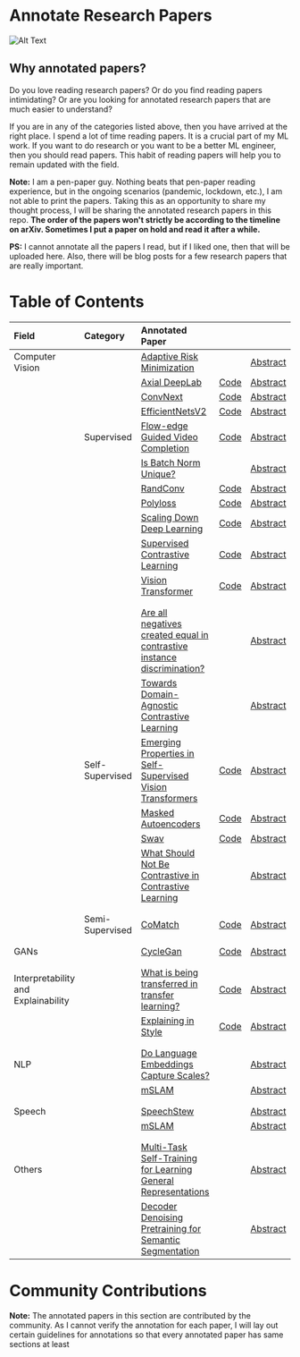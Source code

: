 # Annotate Research Papers

![Alt Text](static/papers.gif)


## Why annotated papers?

Do you love reading research papers? Or do you find reading papers intimidating? Or are you looking for annotated research papers that are much easier to understand?

If you are in any of the categories listed above, then you have arrived at the right place.  I spend a lot of time reading papers. It is a crucial part of my ML work. If you want to do research or you want to be a better ML engineer, then you should read papers. This habit of reading papers will help you to remain updated with the field. 
 
**Note:** I am a pen-paper guy. Nothing beats that pen-paper reading experience, but in the ongoing scenarios (pandemic, lockdown, etc.), I am not able to print the papers. Taking this as an opportunity to share my thought process, I will be sharing the annotated research papers in this repo. 
**The order of the papers won't strictly be according to the timeline on arXiv. Sometimes I put a paper on hold and read it after a while.**

**PS:** I cannot annotate all the papers I read, but if I liked one, then that will be uploaded here. Also, there will be blog posts for a few research papers that are really important.


# Table of Contents

| Field           | Category        | Annotated Paper                                                                                                                                |                                                                          |                                             |
|:----------------|:----------------|:--------------------------------------------------------------------------------------------------------------------------------------------------|:------------------------------------------------------------------------------|:--------------------------------------------------------|
| Computer Vision |                 | [Adaptive Risk Minimization](./meta-learning/adaptive_risk_minimization.pdf)                                                                      |                                                                               | [Abstract](https://openreview.net/forum?id=MA8eT-vUPvZ) |
|                 |                 | [Axial DeepLab](./segmentation/axial_deeplab.pdf)                                                                                                 | [Code](https://github.com/google-research/deeplab2)                           | [Abstract](https://arxiv.org/abs/2003.07853v2)          |
|                 |                 | [ConvNext](./supervised/convnexts.pdf)                                                                                                            | [Code](https://github.com/facebookresearch/ConvNeXt)                          | [Abstract](https://arxiv.org/abs/2201.03545v1)          |
|                 |                 | [EfficientNetsV2](./supervised/efficientnet_v2.pdf)                                                                                               | [Code](https://github.com/google/automl/tree/master/efficientnetv2)           | [Abstract](https://arxiv.org/abs/2104.00298v3)          |
|                 | Supervised      | [Flow-edge Guided Video Completion](./supervised/flowedge_guided_video_completion.pdf)                                                            | [Code](https://github.com/vt-vl-lab/FGVC)                                     | [Abstract](https://arxiv.org/abs/2009.01835v1)          |
|                 |                 | [Is Batch Norm Unique?](./supervised/is_batch_norm_unique.pdf)                                                                                    |                                                                               | [Abstract](https://arxiv.org/abs/2010.10687v1)|         |
|                 |                 | [RandConv](./supervised/rand_conv.pdf)                                                                                                            | [Code](https://github.com/wildphoton/RandConv)                                | [Abstract](https://arxiv.org/abs/2007.13003v3)          |
|                 |                 | [Polyloss](./supervised/polyloss.pdf)                                                                                                            | [Code](https://github.com/tensorflow/tpu/tree/master/models/official/)                                | [Abstract](https://arxiv.org/abs/2204.12511)          |
|                 |                 | [Scaling Down Deep Learning](./supervised/scaling_down_deeplearning.pdf)                                                                          | [Code](https://github.com/greydanus/mnist1d)                                  | [Abstract](https://arxiv.org/abs/2011.14439v3)          |
|                 |                 | [Supervised Contrastive Learning](./supervised/supervised_contrastive_learning.pdf)                                                               | [Code](https://github.com/google-research/google-research/tree/master/supcon) | [Abstract](https://arxiv.org/abs/2004.11362v5)          |
|                 |                 | [Vision Transformer](./supervised/an_image_is_worth_16x16_words_transformers_for_image_recognition_at_scale.pdf)                                  | [Code](https://github.com/google-research/vision_transformer)                 | [Abstract](https://arxiv.org/abs/2010.11929)            |
|                 |                 |                                                                                                                                                   |                                                                               |                                                         |
|                 |                 |                                                                                                                                                   |                                                                               |                                                         |
|                 |                 | [Are all negatives created equal in contrastive instance discrimination?](./self-supervised-learning/are_all_negatives_created_equal_for_CID.pdf) |                                                                               | [Abstract](https://arxiv.org/abs/2010.06682v2)          |
|                 |                 | [Towards Domain-Agnostic Contrastive Learning](./self-supervised-learning/domain_agnostic_contrastive_learning.pdf)                               |                                                                               | [Abstract](https://arxiv.org/abs/2011.04419v2)          |
|                 | Self-Supervised | [Emerging Properties in Self-Supervised Vision Transformers](self-supervised-learning/emerging_properties_in_self_supervised_vit.pdf)             | [Code](https://github.com/facebookresearch/dino)                              | [Abstract](https://arxiv.org/abs/2104.14294v2)          |
|                 |                 | [Masked Autoencoders ](./self-supervised-learning/masked_autoencoder.pdf)                                                                         | [Code](https://github.com/facebookresearch/mae)                               | [Abstract](https://arxiv.org/abs/2111.06377v2)          |
|                 |                 | [Swav](./self-supervised-learning/swav.pdf)                                                                                                       | [Code](https://github.com/facebookresearch/swav)                              | [Abstract](https://arxiv.org/abs/2006.09882v5)          |
|                 |                 | [What Should Not Be Contrastive in Contrastive Learning](./self-supervised-learning/what_should_not_be_contrastive_in_constrative_learning.pdf)   |                                                                               | [Abstract](https://arxiv.org/abs/2008.05659v2)          |
|                                     |                 |                                                                                                                                                   |                                                                               |                                                         |
|                                     |                 |                                                                                                                                                   |                                                                               |                                                         |
|                                     | Semi-Supervised | [CoMatch](./semi-supervised-learning/comatch.pdf)                                                                                                 | [Code](https://github.com/salesforce/CoMatch)                                 | [Abstract](https://arxiv.org/abs/2011.11183v2)          |
|                                     |                 |                                                                                                                                                   |                                                                               |                                                         |
|                                     |                 |                                                                                                                                                   |                                                                               |                                                         |
| GANs                                |                 | [CycleGan](./gans/cycle_gan.pdf)                                                                                                                  | [Code](https://keras.io/examples/generative/cyclegan/)                        | [Abstract](https://arxiv.org/abs/1703.10593v7)          |
|                                     |                 |                                                                                                                                                   |                                                                               |                                                         |
|                                     |                 |                                                                                                                                                   |                                                                               |                                                         |
| Interpretability and Explainability |                 | [What is being transferred in transfer learning?](./interpretability_and_explainability/what_is_being_transferred_in_transfer_learning.pdf)       | [Code](https://github.com/google-research/understanding-transfer-learning)    | [Abstract](https://arxiv.org/abs/2008.11687v2)          |
|                                     |                 | [Explaining in Style](./interpretability_and_explainability/explaining_in_style.pdf)                                                              | [Code](https://github.com/google/explaining-in-style)                         | [Abstract](https://arxiv.org/abs/2104.13369v2)          |
|                                     |                 |                                                                                                                                                   |                                                                               |                                                         |
|                                     |                 |                                                                                                                                                   |                                                                               |                                                         |
| NLP                                 |                 | [Do Language Embeddings Capture Scales?](./NLP/do_language_embeddings_capture_scales.pdf)                                                         |                                                                               | [Abstract](https://arxiv.org/abs/2010.05345v3)          |
|                                     |                 | [mSLAM](./NLP/mSLAM.pdf)                                                                                                                          |                                                                               | [Abstract](https://arxiv.org/abs/2202.01374)            |
|                                     |                 |                                                                                                                                                   |                                                                               |                                                         |
|                                     |                 |                                                                                                                                                   |                                                                               |                                                         |
| Speech                              |                 | [SpeechStew](./speech/speech_stew.pdf)                                                                                                            |                                                                               | [Abstract](https://arxiv.org/abs/2104.02133v3)          |
|                                     |                 | [mSLAM](./NLP/mSLAM.pdf)                                                                                                                          |                                                                               | [Abstract](https://arxiv.org/abs/2202.01374)            |
|                                     |                 |                                                                                                                                                   |                                                                               |                                                         |
|                                     |                 |                                                                                                                                                   |                                                                               |                                                         |
| Others                              |                 | [Multi-Task Self-Training for Learning General Representations](./multi-task-learning/multi_task_self_training.pdf)                               |                                                                               | [Abstract](https://arxiv.org/abs/2108.11353v1)          |
|                              |                 | [Decoder Denoising Pretraining for Semantic Segmentation](./segmentation/decoder_denoising_pretraining.pdf)                               |                                                                               | [Abstract](https://arxiv.org/abs/2205.11423)          |                                     |



# Community Contributions

**Note:** The annotated papers in this section are contributed by the community. As I cannot verify the annotation for each paper, I will lay out certain guidelines for annotations so that every annotated paper has same sections at least